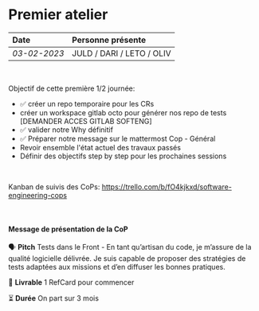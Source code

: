 # Premier atelier

| Date | Personne présente |
| :--- | :---              |
| _03-02-2023_ | JULD / DARI / LETO / OLIV

<br>

Objectif de cette première 1/2 journée:
- ✅ créer un repo temporaire pour les CRs
- créer un workspace gitlab octo pour générer nos repo de tests [DEMANDER ACCES GITLAB SOFTENG]
- ✅ valider notre Why définitif
- ✅ Préparer notre message sur le mattermost Cop - Général
- Revoir ensemble l'état actuel des travaux passés
- Définir des objectifs step by step pour les prochaines sessions

<br>

Kanban de suivis des CoPs:
https://trello.com/b/fO4kjkxd/software-engineering-cops

<br>

#### Message de présentation de la CoP

🗣️ **Pitch**
Tests dans le Front - En tant qu’artisan du code, je m’assure de la qualité logicielle délivrée. Je suis capable de proposer des stratégies de tests adaptées aux missions et d’en diffuser les bonnes pratiques.

🎯 **Livrable**
1 RefCard pour commencer

⏳ **Durée**
On part sur 3 mois
